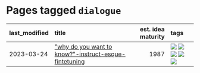 # Pages tagged `dialogue`

|last_modified|title|est. idea maturity|tags
|:---|:---|---:|:---|
|2023-03-24|["why do you want to know?"-instruct-esque-fintetuning](../whydoyouwantoknow.md)|1987|[![](https://img.shields.io/badge/tag-aiethics-77485f)](../tags/aiethics.md) [![](https://img.shields.io/badge/tag-alignment-112e27)](../tags/alignment.md) [![](https://img.shields.io/badge/tag-dialogue-e839f4)](../tags/dialogue.md) [![](https://img.shields.io/badge/tag-models-b08442)](../tags/models.md) [![](https://img.shields.io/badge/tag-wip-4d35f9)](../tags/wip.md)|